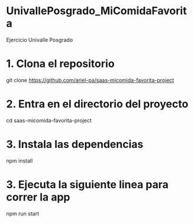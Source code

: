 # UnivallePosgrado_MiComidaFavorita
Ejercicio Univalle Posgrado

# 1. Clona el repositorio
git clone https://github.com/ariel-pa/saas-micomida-favorita-project

# 2. Entra en el directorio del proyecto
cd saas-micomida-favorita-project

# 3. Instala las dependencias
npm install

# 3. Ejecuta la siguiente linea para correr la app
npm run start